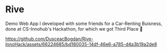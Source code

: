 # Rive
Demo Web App I developed with some friends for a Car-Renting Buisness, done at CS-Innohub's Hackathon, for which we got Third Place 🥉

https://github.com/DusceacBogdan/Rive-InnoHack/assets/66224685/bd180035-14df-46e6-a785-d4a3b19a2de8

